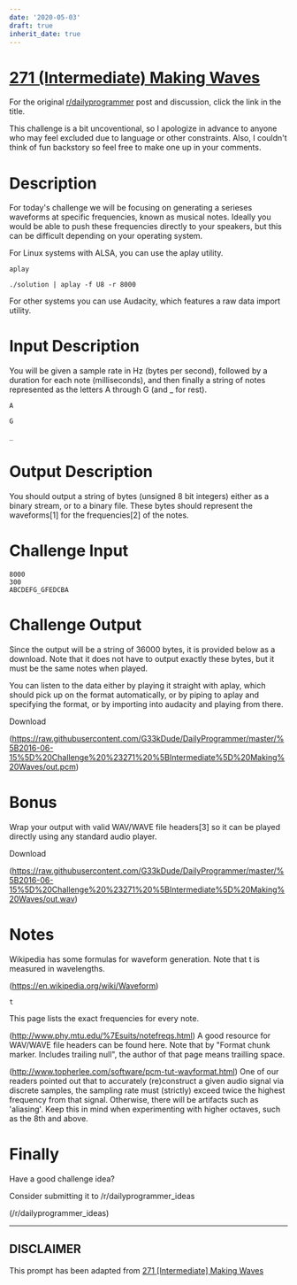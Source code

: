 ```yaml
---
date: '2020-05-03'
draft: true
inherit_date: true
---
```


# [271 (Intermediate) Making Waves](https://www.reddit.com/r/dailyprogrammer/comments/4o74p3/20160615_challenge_271_intermediate_making_waves/)

For the original [r/dailyprogrammer](https://www.reddit.com/r/dailyprogrammer/) post and discussion, click the link in the title.

This challenge is a bit uncoventional, so I apologize in advance to anyone who
may feel excluded due to language or other constraints. Also, I couldn't think
of fun backstory so feel free to make one up in your comments.

# Description
For today's challenge we will be focusing on generating a serieses waveforms
at specific frequencies, known as musical notes. Ideally you would be able to
push these frequencies directly to your speakers, but this can be difficult
depending on your operating system.

For Linux systems with ALSA, you can use the aplay utility.


```
aplay
```

```
./solution | aplay -f U8 -r 8000
```
For other systems you can use Audacity,
which features a raw data import utility.

# Input Description
You will be given a sample rate in Hz (bytes per second), followed by a
duration for each note (milliseconds), and then finally a string of notes
represented as the letters A through G (and _ for rest).


```
A
```

```
G
```

```
_
```
# Output Description
You should output a string of bytes (unsigned 8 bit integers) either as a
binary stream, or to a binary file. These bytes should represent the
waveforms[1] for the frequencies[2] of the notes.

# Challenge Input

```
8000
300
ABCDEFG_GFEDCBA
```
# Challenge Output
Since the output will be a string of 36000 bytes, it is provided below as a
download. Note that it does not have to output exactly these bytes, but it
must be the same notes when played.

You can listen to the data either by playing it straight with aplay, which
should pick up on the format automatically, or by piping to aplay and
specifying the format, or by importing into audacity and playing from there.

Download

(https://raw.githubusercontent.com/G33kDude/DailyProgrammer/master/%5B2016-06-15%5D%20Challenge%20%23271%20%5BIntermediate%5D%20Making%20Waves/out.pcm)
# Bonus
Wrap your output with valid WAV/WAVE file headers[3] so it can be played directly
using any standard audio player.

Download

(https://raw.githubusercontent.com/G33kDude/DailyProgrammer/master/%5B2016-06-15%5D%20Challenge%20%23271%20%5BIntermediate%5D%20Making%20Waves/out.wav)
# Notes
Wikipedia has some formulas for
waveform generation. Note that t is measured in wavelengths.

(https://en.wikipedia.org/wiki/Waveform)

```
t
```
This page lists the exact
frequencies for every note.

(http://www.phy.mtu.edu/%7Esuits/notefreqs.html)
A good resource for WAV/WAVE file headers can be found
here. Note that by "Format chunk marker. Includes trailing null", the author of that page means trailling space.

(http://www.topherlee.com/software/pcm-tut-wavformat.html)
One of our readers pointed out that to accurately (re)construct a given audio signal via
discrete samples, the sampling rate must (strictly) exceed twice the highest frequency
from that signal. Otherwise, there will be artifacts such as 'aliasing'. Keep this in mind
when experimenting with higher octaves, such as the 8th and above.

# Finally
Have a good challenge idea?

Consider submitting it to /r/dailyprogrammer_ideas

(/r/dailyprogrammer_ideas)

----
## **DISCLAIMER**
This prompt has been adapted from [271 [Intermediate] Making Waves](https://www.reddit.com/r/dailyprogrammer/comments/4o74p3/20160615_challenge_271_intermediate_making_waves/
)
